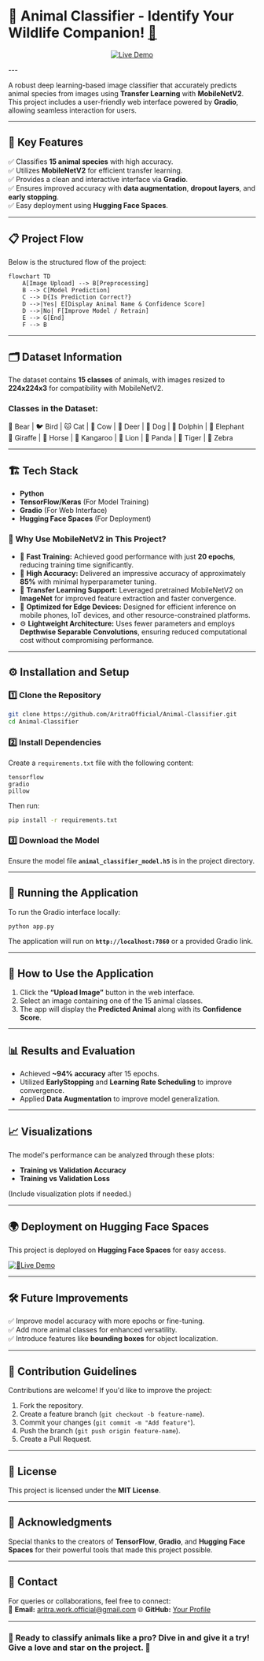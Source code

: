 # 🐾 Animal Classifier - Identify Your Wildlife Companion! [👀](https://aritramofficial-animal-classifier.hf.space/) 
<p align="center">
  <a href="https://aritramofficial-animal-classifier.hf.space/" target="_blank">
    <img src="https://img.shields.io/badge/-🚀 Live%20Demo-000000?style=for-the-badge&logo=firefox&logoColor=white&labelColor=00C853&color=000000" alt="Live Demo">
  </a>
</p>
---

A robust deep learning-based image classifier that accurately predicts animal species from images using **Transfer Learning** with **MobileNetV2**. This project includes a user-friendly web interface powered by **Gradio**, allowing seamless interaction for users.  

---

## 🚀 Key Features  
✅ Classifies **15 animal species** with high accuracy.  
✅ Utilizes **MobileNetV2** for efficient transfer learning.  
✅ Provides a clean and interactive interface via **Gradio**.  
✅ Ensures improved accuracy with **data augmentation**, **dropout layers**, and **early stopping**.  
✅ Easy deployment using **Hugging Face Spaces**.  

---

## 📋 Project Flow  
Below is the structured flow of the project:  

```mermaid
flowchart TD
    A[Image Upload] --> B[Preprocessing]
    B --> C[Model Prediction]
    C --> D{Is Prediction Correct?}
    D -->|Yes| E[Display Animal Name & Confidence Score]
    D -->|No| F[Improve Model / Retrain]
    E --> G[End]
    F --> B
```

---

## 🗂️ Dataset Information  
The dataset contains **15 classes** of animals, with images resized to **224x224x3** for compatibility with MobileNetV2.  

### **Classes in the Dataset:**  
🐻 Bear | 🐦 Bird | 🐱 Cat | 🐄 Cow | 🦌 Deer | 🐶 Dog | 🐬 Dolphin | 🐘 Elephant  
🦒 Giraffe | 🐎 Horse | 🦘 Kangaroo | 🦁 Lion | 🐼 Panda | 🐯 Tiger | 🦓 Zebra  

---

## 🏗️ Tech Stack  
- **Python**  
- **TensorFlow/Keras** (For Model Training)  
- **Gradio** (For Web Interface)  
- **Hugging Face Spaces** (For Deployment)  

### **🔎 Why Use MobileNetV2 in This Project?**  

- 🚀 **Fast Training:** Achieved good performance with just **20 epochs**, reducing training time significantly.  
- 🎯 **High Accuracy:** Delivered an impressive accuracy of approximately **85%** with minimal hyperparameter tuning.  
- 🔄 **Transfer Learning Support:** Leveraged pretrained MobileNetV2 on **ImageNet** for improved feature extraction and faster convergence.  
- 📱 **Optimized for Edge Devices:** Designed for efficient inference on mobile phones, IoT devices, and other resource-constrained platforms.  
- ⚙️ **Lightweight Architecture:** Uses fewer parameters and employs **Depthwise Separable Convolutions**, ensuring reduced computational cost without compromising performance.
---

## ⚙️ Installation and Setup  
### 1️⃣ **Clone the Repository**
```bash
git clone https://github.com/AritraOfficial/Animal-Classifier.git
cd Animal-Classifier
```

### 2️⃣ **Install Dependencies**  
Create a `requirements.txt` file with the following content:  
```
tensorflow
gradio
pillow
```

Then run:  
```bash
pip install -r requirements.txt
```

### 3️⃣ **Download the Model**  
Ensure the model file **`animal_classifier_model.h5`** is in the project directory.

---

## 🚀 Running the Application  
To run the Gradio interface locally:  
```bash
python app.py
```

The application will run on **`http://localhost:7860`** or a provided Gradio link.  

---

## 🧪 How to Use the Application  
1. Click the **“Upload Image”** button in the web interface.  
2. Select an image containing one of the 15 animal classes.  
3. The app will display the **Predicted Animal** along with its **Confidence Score**.  

---

## 📊 Results and Evaluation  
- Achieved **~94% accuracy** after 15 epochs.  
- Utilized **EarlyStopping** and **Learning Rate Scheduling** to improve convergence.  
- Applied **Data Augmentation** to improve model generalization.  

---

## 📈 Visualizations  
The model's performance can be analyzed through these plots:  

- **Training vs Validation Accuracy**  
- **Training vs Validation Loss**  

(Include visualization plots if needed.)

---

## 🌍 Deployment on Hugging Face Spaces  
This project is deployed on **Hugging Face Spaces** for easy access.  
<p align="left">
  <a href="https://aritramofficial-animal-classifier.hf.space/" target="_blank">
    <img src="https://img.shields.io/badge/🚀 Live%20Demo-%2300C853?style=for-the-badge&logo=firefox&logoColor=white" alt="🔗Live Demo">
  </a>
</p>

---

## 🛠️ Future Improvements  
✅ Improve model accuracy with more epochs or fine-tuning.  
✅ Add more animal classes for enhanced versatility.  
✅ Introduce features like **bounding boxes** for object localization.  

---

## 🤝 Contribution Guidelines  
Contributions are welcome! If you'd like to improve the project:  
1. Fork the repository.  
2. Create a feature branch (`git checkout -b feature-name`).  
3. Commit your changes (`git commit -m "Add feature"`).  
4. Push the branch (`git push origin feature-name`).  
5. Create a Pull Request.  

---

## 📜 License  
This project is licensed under the **MIT License**.  

---

## 🙌 Acknowledgments  
Special thanks to the creators of **TensorFlow**, **Gradio**, and **Hugging Face Spaces** for their powerful tools that made this project possible.  

---

## 📧 Contact  
For queries or collaborations, feel free to connect:  
📩 **Email:** aritra.work.official@gmail.com
🌐 **GitHub:** [Your Profile](https://github.com/AritraOfficial)  

---

### 🚀 **Ready to classify animals like a pro? Dive in and give it a try! Give a love and star on the project.** 🐾
